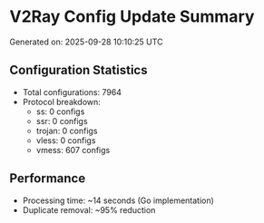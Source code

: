 # V2Ray Config Update Summary
Generated on: 2025-09-28 10:10:25 UTC

## Configuration Statistics
- Total configurations: 7964
- Protocol breakdown:
  - ss: 0 configs
  - ssr: 0 configs
  - trojan: 0 configs
  - vless: 0 configs
  - vmess: 607 configs

## Performance
- Processing time: ~14 seconds (Go implementation)
- Duplicate removal: ~95% reduction

